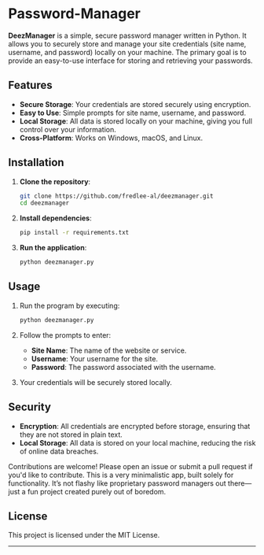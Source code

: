 # Password-Manager

**DeezManager** is a simple, secure password manager written in Python. It allows you to securely store and manage your site credentials (site name, username, and password) locally on your machine. The primary goal is to provide an easy-to-use interface for storing and retrieving your passwords.

## Features

- **Secure Storage**: Your credentials are stored securely using encryption.
- **Easy to Use**: Simple prompts for site name, username, and password.
- **Local Storage**: All data is stored locally on your machine, giving you full control over your information.
- **Cross-Platform**: Works on Windows, macOS, and Linux.

## Installation

1. **Clone the repository**:
   ```bash
   git clone https://github.com/fredlee-al/deezmanager.git
   cd deezmanager
   ```

2. **Install dependencies**:
   ```bash
   pip install -r requirements.txt
   ```

3. **Run the application**:
   ```bash
   python deezmanager.py
   ```

## Usage

1. Run the program by executing:
   ```bash
   python deezmanager.py
   ```

2. Follow the prompts to enter:
   - **Site Name**: The name of the website or service.
   - **Username**: Your username for the site.
   - **Password**: The password associated with the username.

3. Your credentials will be securely stored locally.

## Security

- **Encryption**: All credentials are encrypted before storage, ensuring that they are not stored in plain text.
- **Local Storage**: All data is stored on your local machine, reducing the risk of online data breaches.


Contributions are welcome! Please open an issue or submit a pull request if you'd like to contribute. This is a very minimalistic app, built solely for functionality. It’s not flashy like proprietary password managers out there—just a fun project created purely out of boredom.

## License

This project is licensed under the MIT License.

---
